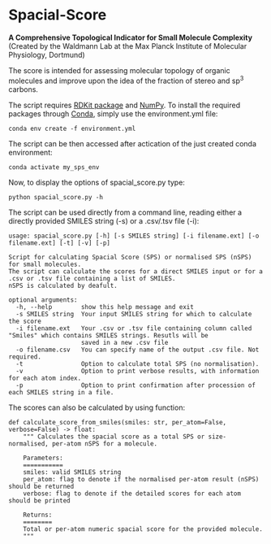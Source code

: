# Spacial-Score
<b>A Comprehensive Topological Indicator for Small Molecule Complexity</b>
<br>(Created by the Waldmann Lab at the Max Planck Institute of Molecular Physiology, Dortmund)

The score is intended for assessing molecular topology of organic molecules and improve upon the idea of the fraction of stereo and sp<sup>3</sup> carbons.

The script requires [RDKit package](https://www.rdkit.org/) and [NumPy](https://numpy.org/).
To install the required packages through [Conda](https://docs.conda.io/en/latest/miniconda.html), simply use the environment.yml file:
```
conda env create -f environment.yml
```
The script can be then accessed after actication of the just created conda environment:
```
conda activate my_sps_env
```
Now, to display the options of spacial_score.py type:
```
python spacial_score.py -h
```

The script can be used directly from a command line, reading either a directly provided SMILES string (-s) or a .csv/.tsv file (-i):
```
usage: spacial_score.py [-h] [-s SMILES string] [-i filename.ext] [-o filename.ext] [-t] [-v] [-p]

Script for calculating Spacial Score (SPS) or normalised SPS (nSPS) for small molecules.
The script can calculate the scores for a direct SMILES input or for a .csv or .tsv file containing a list of SMILES.
nSPS is calculated by deafult.

optional arguments:
  -h, --help        show this help message and exit
  -s SMILES string  Your input SMILES string for which to calculate the score
  -i filename.ext   Your .csv or .tsv file containing column called "Smiles" which contains SMILES strings. Resutls will be
                    saved in a new .csv file
  -o filename.csv   You can specify name of the output .csv file. Not required.
  -t                Option to calculate total SPS (no normalisation).
  -v                Option to print verbose results, with information for each atom index.
  -p                Option to print confirmation after procession of each SMILES string in a file.
```

The scores can also be calculated by using function:
```
def calculate_score_from_smiles(smiles: str, per_atom=False, verbose=False) -> float:
    """ Calculates the spacial score as a total SPS or size-normalised, per-atom nSPS for a molecule.

    Parameters:
    ===========
    smiles: valid SMILES string
    per_atom: flag to denote if the normalised per-atom result (nSPS) should be returned
    verbose: flag to denote if the detailed scores for each atom should be printed

    Returns:
    ========
    Total or per-atom numeric spacial score for the provided molecule.
    """
```

